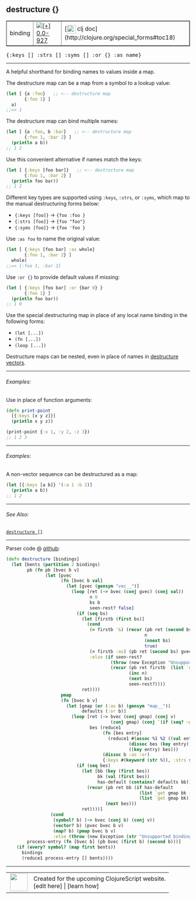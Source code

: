 ## destructure {}



 <table border="1">
<tr>
<td>binding</td>
<td><a href="https://github.com/cljsinfo/cljs-api-docs/tree/0.0-927"><img valign="middle" alt="[+] 0.0-927" title="Added in 0.0-927" src="https://img.shields.io/badge/+-0.0--927-lightgrey.svg"></a> </td>
<td>
[<img height="24px" valign="middle" src="http://i.imgur.com/1GjPKvB.png"> clj doc](http://clojure.org/special_forms#toc18)
</td>
</tr>
</table>

<samp>{:keys \[\] :strs \[\] :syms \[\] :or {} :as name}</samp><br>

---


A helpful shorthand for binding names to values inside a map.

The destructure map can be a map from a symbol to a lookup value:

```clj
(let [ {a :foo}   ;; <-- destructure map
       {:foo 1} ]
  a)
;;=> 1
```

The destructure map can bind multiple names:

```clj
(let [ {a :foo, b :bar}   ;; <-- destructure map
       {:foo 1, :bar 2} ]
  (println a b))
;; 1 2
```

Use this convenient alternative if names match the keys:

```clj
(let [ {:keys [foo bar]}   ;; <-- destructure map
       {:foo 1, :bar 2} ]
  (println foo bar))
;; 1 2
```

Different key types are supported using `:keys`, `:strs`, or `:syms`, which
map to the manual destructuring forms below:

- `{:keys [foo]}` -> `{foo :foo }`
- `{:strs [foo]}` -> `{foo "foo"}`
- `{:syms [foo]}` -> `{foo 'foo }`

Use `:as foo` to name the original value:

```clj
(let [ {:keys [foo bar] :as whole}
       {:foo 1, :bar 2} ]
  whole)
;;=> {:foo 1, :bar 2}
```

Use `:or {}` to provide default values if missing:

```clj
(let [ {:keys [foo bar] :or {bar 0} }
       {:foo 1} ]
  (println foo bar))
;; 1 0
```

Use the special destructuring map in place of any local name binding in the
following forms:

- `(let [...])`
- `(fn [...])`
- `(loop [...])`

Destructure maps can be nested, even in place of names in [destructure
vectors][doc:syntax/destructure-vector].

[doc:syntax/destructure-vector]:../syntax/destructure-vector.md

---

###### Examples:

Use in place of function arguments:

```clj
(defn print-point
  [{:keys [x y z]}]
  (println x y z))

(print-point {:x 1, :y 2, :z 3})
;; 1 2 3
```



---
###### Examples:

A non-vector sequence can be destructured as a map:

```clj
(let [{:keys [a b]} '(:a 1 :b 2)]
  (println a b))
;; 1 2
```



---

###### See Also:

[`destructure []`](../syntax/destructure-vector.md)<br>

---




Parser code @ [github](https://github.com/clojure/clojure/blob/clojure-1.4.0/src/clj/clojure/core.clj#L3900-L3955):

```clj
(defn destructure [bindings]
  (let [bents (partition 2 bindings)
        pb (fn pb [bvec b v]
               (let [pvec
                     (fn [bvec b val]
                       (let [gvec (gensym "vec__")]
                         (loop [ret (-> bvec (conj gvec) (conj val))
                                n 0
                                bs b
                                seen-rest? false]
                           (if (seq bs)
                             (let [firstb (first bs)]
                               (cond
                                (= firstb '&) (recur (pb ret (second bs) (list `nthnext gvec n))
                                                     n
                                                     (nnext bs)
                                                     true)
                                (= firstb :as) (pb ret (second bs) gvec)
                                :else (if seen-rest?
                                        (throw (new Exception "Unsupported binding form, only :as can follow & parameter"))
                                        (recur (pb ret firstb  (list `nth gvec n nil))
                                               (inc n)
                                               (next bs)
                                               seen-rest?))))
                             ret))))
                     pmap
                     (fn [bvec b v]
                       (let [gmap (or (:as b) (gensym "map__"))
                             defaults (:or b)]
                         (loop [ret (-> bvec (conj gmap) (conj v)
                                        (conj gmap) (conj `(if (seq? ~gmap) (apply hash-map ~gmap) ~gmap)))
                                bes (reduce1
                                     (fn [bes entry]
                                       (reduce1 #(assoc %1 %2 ((val entry) %2))
                                               (dissoc bes (key entry))
                                               ((key entry) bes)))
                                     (dissoc b :as :or)
                                     {:keys #(keyword (str %)), :strs str, :syms #(list `quote %)})]
                           (if (seq bes)
                             (let [bb (key (first bes))
                                   bk (val (first bes))
                                   has-default (contains? defaults bb)]
                               (recur (pb ret bb (if has-default
                                                   (list `get gmap bk (defaults bb))
                                                   (list `get gmap bk)))
                                      (next bes)))
                             ret))))]
                 (cond
                  (symbol? b) (-> bvec (conj b) (conj v))
                  (vector? b) (pvec bvec b v)
                  (map? b) (pmap bvec b v)
                  :else (throw (new Exception (str "Unsupported binding form: " b))))))
        process-entry (fn [bvec b] (pb bvec (first b) (second b)))]
    (if (every? symbol? (map first bents))
      bindings
      (reduce1 process-entry [] bents))))
```

<!--
Repo - tag - source tree - lines:

 <pre>
clojure @ clojure-1.4.0
└── src
    └── clj
        └── clojure
            └── <ins>[core.clj:3900-3955](https://github.com/clojure/clojure/blob/clojure-1.4.0/src/clj/clojure/core.clj#L3900-L3955)</ins>
</pre>

-->

---




 <table>
<tr><td>
<img valign="middle" align="right" width="48px" src="http://i.imgur.com/Hi20huC.png">
</td><td>
Created for the upcoming ClojureScript website.<br>
[edit here] | [learn how]
</td></tr></table>

[edit here]:https://github.com/cljsinfo/cljs-api-docs/blob/master/cljsdoc/syntax/destructure-map.cljsdoc
[learn how]:https://github.com/cljsinfo/cljs-api-docs/wiki/cljsdoc-files

<!--

This information was too distracting to show to readers, but I'll leave it
commented here since it is helpful to:

- pretty-print the data used to generate this document
- and show how to retrieve that data



The API data for this symbol:

```clj
{:description "A helpful shorthand for binding names to values inside a map.\n\nThe destructure map can be a map from a symbol to a lookup value:\n\n```clj\n(let [ {a :foo}   ;; <-- destructure map\n       {:foo 1} ]\n  a)\n;;=> 1\n```\n\nThe destructure map can bind multiple names:\n\n```clj\n(let [ {a :foo, b :bar}   ;; <-- destructure map\n       {:foo 1, :bar 2} ]\n  (println a b))\n;; 1 2\n```\n\nUse this convenient alternative if names match the keys:\n\n```clj\n(let [ {:keys [foo bar]}   ;; <-- destructure map\n       {:foo 1, :bar 2} ]\n  (println foo bar))\n;; 1 2\n```\n\nDifferent key types are supported using `:keys`, `:strs`, or `:syms`, which\nmap to the manual destructuring forms below:\n\n- `{:keys [foo]}` -> `{foo :foo }`\n- `{:strs [foo]}` -> `{foo \"foo\"}`\n- `{:syms [foo]}` -> `{foo 'foo }`\n\nUse `:as foo` to name the original value:\n\n```clj\n(let [ {:keys [foo bar] :as whole}\n       {:foo 1, :bar 2} ]\n  whole)\n;;=> {:foo 1, :bar 2}\n```\n\nUse `:or {}` to provide default values if missing:\n\n```clj\n(let [ {:keys [foo bar] :or {bar 0} }\n       {:foo 1} ]\n  (println foo bar))\n;; 1 0\n```\n\nUse the special destructuring map in place of any local name binding in the\nfollowing forms:\n\n- `(let [...])`\n- `(fn [...])`\n- `(loop [...])`\n\nDestructure maps can be nested, even in place of names in [destructure\nvectors][doc:syntax/destructure-vector].",
 :ns "syntax",
 :name "destructure-map",
 :history [["+" "0.0-927"]],
 :type "binding",
 :related ["syntax/destructure-vector"],
 :full-name-encode "syntax/destructure-map",
 :source {:code "(defn destructure [bindings]\n  (let [bents (partition 2 bindings)\n        pb (fn pb [bvec b v]\n               (let [pvec\n                     (fn [bvec b val]\n                       (let [gvec (gensym \"vec__\")]\n                         (loop [ret (-> bvec (conj gvec) (conj val))\n                                n 0\n                                bs b\n                                seen-rest? false]\n                           (if (seq bs)\n                             (let [firstb (first bs)]\n                               (cond\n                                (= firstb '&) (recur (pb ret (second bs) (list `nthnext gvec n))\n                                                     n\n                                                     (nnext bs)\n                                                     true)\n                                (= firstb :as) (pb ret (second bs) gvec)\n                                :else (if seen-rest?\n                                        (throw (new Exception \"Unsupported binding form, only :as can follow & parameter\"))\n                                        (recur (pb ret firstb  (list `nth gvec n nil))\n                                               (inc n)\n                                               (next bs)\n                                               seen-rest?))))\n                             ret))))\n                     pmap\n                     (fn [bvec b v]\n                       (let [gmap (or (:as b) (gensym \"map__\"))\n                             defaults (:or b)]\n                         (loop [ret (-> bvec (conj gmap) (conj v)\n                                        (conj gmap) (conj `(if (seq? ~gmap) (apply hash-map ~gmap) ~gmap)))\n                                bes (reduce1\n                                     (fn [bes entry]\n                                       (reduce1 #(assoc %1 %2 ((val entry) %2))\n                                               (dissoc bes (key entry))\n                                               ((key entry) bes)))\n                                     (dissoc b :as :or)\n                                     {:keys #(keyword (str %)), :strs str, :syms #(list `quote %)})]\n                           (if (seq bes)\n                             (let [bb (key (first bes))\n                                   bk (val (first bes))\n                                   has-default (contains? defaults bb)]\n                               (recur (pb ret bb (if has-default\n                                                   (list `get gmap bk (defaults bb))\n                                                   (list `get gmap bk)))\n                                      (next bes)))\n                             ret))))]\n                 (cond\n                  (symbol? b) (-> bvec (conj b) (conj v))\n                  (vector? b) (pvec bvec b v)\n                  (map? b) (pmap bvec b v)\n                  :else (throw (new Exception (str \"Unsupported binding form: \" b))))))\n        process-entry (fn [bvec b] (pb bvec (first b) (second b)))]\n    (if (every? symbol? (map first bents))\n      bindings\n      (reduce1 process-entry [] bents))))",
          :title "Parser code",
          :repo "clojure",
          :tag "clojure-1.4.0",
          :filename "src/clj/clojure/core.clj",
          :lines [3900 3955]},
 :usage ["{:keys [] :strs [] :syms [] :or {} :as name}"],
 :examples [{:id "0d56ee",
             :content "Use in place of function arguments:\n\n```clj\n(defn print-point\n  [{:keys [x y z]}]\n  (println x y z))\n\n(print-point {:x 1, :y 2, :z 3})\n;; 1 2 3\n```"}
            {:id "7a51df",
             :content "A non-vector sequence can be destructured as a map:\n\n```clj\n(let [{:keys [a b]} '(:a 1 :b 2)]\n  (println a b))\n;; 1 2\n```"}],
 :full-name "syntax/destructure-map",
 :display "destructure {}",
 :clj-doc "http://clojure.org/special_forms#toc18"}

```

Retrieve the API data for this symbol:

```clj
;; from Clojure REPL
(require '[clojure.edn :as edn])
(-> (slurp "https://raw.githubusercontent.com/cljsinfo/cljs-api-docs/catalog/cljs-api.edn")
    (edn/read-string)
    (get-in [:symbols "syntax/destructure-map"]))
```

-->
